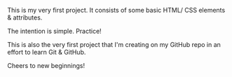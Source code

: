 This is my very first project. It consists of some basic HTML/ CSS elements & attributes.

The intention is simple. Practice!

This is also the very first project that I'm creating on my GitHub repo in an effort to learn Git & GitHub.

Cheers to new beginnings!
